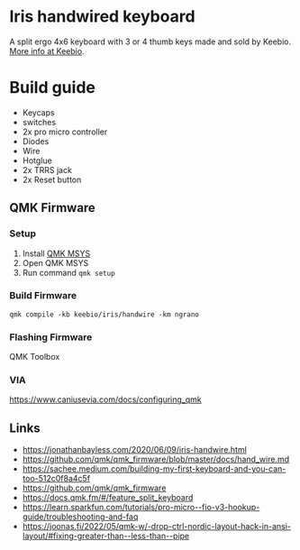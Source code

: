 Iris handwired keyboard
====

A split ergo 4x6 keyboard with 3 or 4 thumb keys made and sold by Keebio. [More info at Keebio](https://keeb.io).


# Build guide

- Keycaps
- switches
- 2x pro micro controller
- Diodes
- Wire
- Hotglue
- 2x TRRS jack
- 2x Reset button

## QMK Firmware

### Setup

1. Install [QMK MSYS](https://msys.qmk.fm/)
1. Open QMK MSYS
1. Run command ``qmk setup``

### Build Firmware 

``qmk compile -kb keebio/iris/handwire -km ngrano``

### Flashing Firmware 

QMK Toolbox

### VIA

https://www.caniusevia.com/docs/configuring_qmk

## Links

- https://jonathanbayless.com/2020/06/09/iris-handwire.html
- https://github.com/qmk/qmk_firmware/blob/master/docs/hand_wire.md
- https://sachee.medium.com/building-my-first-keyboard-and-you-can-too-512c0f8a4c5f
- https://github.com/qmk/qmk_firmware
- https://docs.qmk.fm/#/feature_split_keyboard
- https://learn.sparkfun.com/tutorials/pro-micro--fio-v3-hookup-guide/troubleshooting-and-faq
- https://joonas.fi/2022/05/qmk-w/-drop-ctrl-nordic-layout-hack-in-ansi-layout/#fixing-greater-than--less-than--pipe